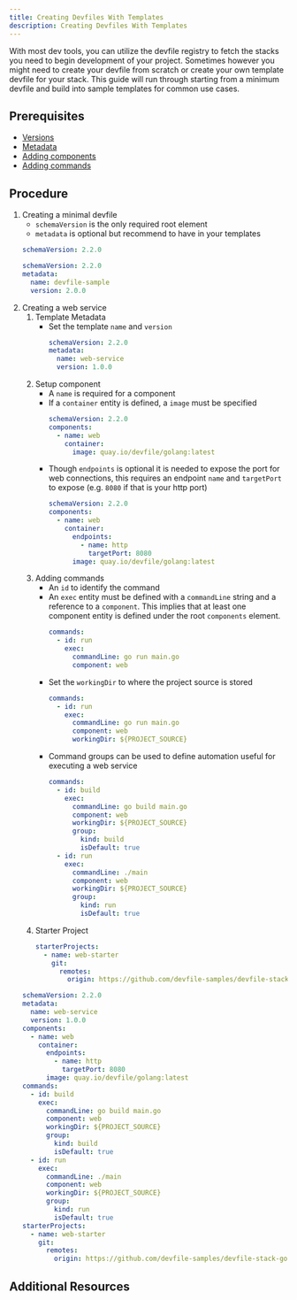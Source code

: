 ```yaml
---
title: Creating Devfiles With Templates
description: Creating Devfiles With Templates
---
```


With most dev tools, you can utilize the devfile registry to 
fetch the stacks you need to begin development of your project. 
Sometimes however you might need to create your devfile from 
scratch or create your own template devfile for your stack. This 
guide will run through starting from a minimum devfile and build
into sample templates for common use cases.

## Prerequisites

- [Versions](./versions)
- [Metadata](./metadata)
- [Adding components](./adding-components)
- [Adding commands](./adding-commands)

## Procedure

1. Creating a minimal devfile
    - `schemaVersion` is the only required root element
    - `metadata` is optional but recommend to have in your templates
    ```yaml {% title="Minimal Devfile" filename="devfile.yaml" %}
    schemaVersion: 2.2.0
    ```
    ```yaml {% title="Minimal Devfile with Metadata" filename="devfile.yaml" %}
    schemaVersion: 2.2.0
    metadata:
      name: devfile-sample
      version: 2.0.0
    ```
2. Creating a web service
    1. Template Metadata
        - Set the template `name` and `version`
          ```yaml {% filename="devfile.yaml" %}
          schemaVersion: 2.2.0
          metadata:
            name: web-service
            version: 1.0.0
          ```
    2. Setup component
        - A `name` is required for a component
        - If a `container` entity is defined, a `image` must be 
        specified
            ```yaml {% filename="devfile.yaml" %}
            schemaVersion: 2.2.0
            components:
              - name: web
                container:
                  image: quay.io/devfile/golang:latest
            ```
        - Though `endpoints` is optional it is needed to expose 
        the port for web connections, this requires an endpoint `name`
        and `targetPort` to expose (e.g. `8080` if that is your http 
        port)
            ```yaml {% filename="devfile.yaml" %}
            schemaVersion: 2.2.0
            components:
              - name: web
                container:
                  endpoints:
                    - name: http
                      targetPort: 8080
                  image: quay.io/devfile/golang:latest
            ```
    3. Adding commands
        - An `id` to identify the command
        - An `exec` entity must be defined with a `commandLine` string
        and a reference to a `component`. This implies that at least 
        one component entity is defined under the root `components`
        element.
            ```yaml {% filename="devfile.yaml" %}
            commands:
              - id: run
                exec:
                  commandLine: go run main.go
                  component: web
            ```
        - Set the `workingDir` to where the project source is 
        stored
          ```yaml {% filename="devfile.yaml" %}
          commands:
            - id: run
              exec:
                commandLine: go run main.go
                component: web
                workingDir: ${PROJECT_SOURCE}
          ```
        - Command groups can be used to define automation useful
        for executing a web service
          ```yaml {% filename="devfile.yaml" %}
          commands:
            - id: build
              exec:
                commandLine: go build main.go
                component: web
                workingDir: ${PROJECT_SOURCE}
                group:
                  kind: build
                  isDefault: true
            - id: run
              exec:
                commandLine: ./main
                component: web
                workingDir: ${PROJECT_SOURCE}
                group:
                  kind: run
                  isDefault: true
          ```
    4. Starter Project
        ```yaml {% filename="devfile.yaml" %}
        starterProjects:
          - name: web-starter
            git:
              remotes:
                origin: https://github.com/devfile-samples/devfile-stack-go.git
        ```
    ```yaml {% title="Complete Web Service Template" filename="devfile.yaml" %}
    schemaVersion: 2.2.0
    metadata:
      name: web-service
      version: 1.0.0
    components:
      - name: web
        container:
          endpoints:
            - name: http
              targetPort: 8080
          image: quay.io/devfile/golang:latest
    commands:
      - id: build
        exec:
          commandLine: go build main.go
          component: web
          workingDir: ${PROJECT_SOURCE}
          group:
            kind: build
            isDefault: true
      - id: run
        exec:
          commandLine: ./main
          component: web
          workingDir: ${PROJECT_SOURCE}
          group:
            kind: run
            isDefault: true
    starterProjects:
      - name: web-starter
        git:
          remotes:
            origin: https://github.com/devfile-samples/devfile-stack-go.git
    ```


## Additional Resources
